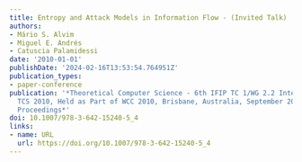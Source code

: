 ```yaml
---
title: Entropy and Attack Models in Information Flow - (Invited Talk)
authors:
- Mário S. Alvim
- Miguel E. Andrés
- Catuscia Palamidessi
date: '2010-01-01'
publishDate: '2024-02-16T13:53:54.764951Z'
publication_types:
- paper-conference
publication: '*Theoretical Computer Science - 6th IFIP TC 1/WG 2.2 International Conference,
  TCS 2010, Held as Part of WCC 2010, Brisbane, Australia, September 20-23, 2010.
  Proceedings*'
doi: 10.1007/978-3-642-15240-5_4
links:
- name: URL
  url: https://doi.org/10.1007/978-3-642-15240-5_4
---
```

